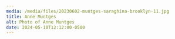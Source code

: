 ```yaml
---
media: /media/files/20230602-muntges-saraghina-brooklyn-11.jpg
title: Anne Muntges
alt: Photo of Anne Muntges
date: 2024-05-10T12:12:00-0500
---
```

